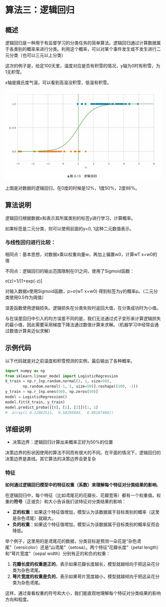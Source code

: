 # 算法三：逻辑回归

## 概述

逻辑回归是一种用于有监督学习的分类任务的简单算法。逻辑回归通过计算数据属于各类别的概率来进行分类。利用这个概率，可以对某个事件发生或不发生进行二元分类（也可以三元以上分类）

这次的例子是，给定100天里，温度对应是否有积雪的情况，y轴为0时有积雪，为1无积雪。

x轴是摄氏度气温，可以看到高温没积雪，低温有积雪。

![6.png](images/6.png)

上图是对数据的逻辑回归，在0度的时候是12%，1度50%，2度88%。

## 算法说明

逻辑回归根据数据x和表示其所属类别的标签y进行学习，计算概率。

如果标签是二元分类，则可以使用前面的y=0, 1这种二元数值表示。

### 与线性回归进行比较：

相同点：基本思想，对数据x乘以权重向量w，再加上偏置w0，计算wT x+w0的值

不同点：逻辑回归的输出范围限制在01之间，使用了Sigmoid函数：

σ(z)=1/[1+exp(-z)]

对输入数据x使用Sigmoid函数，p=σ(wT x+w0) 得到标签为y的概率p。（二元分类使用0.5作为阈值）

误差函数使用逻辑损失。逻辑损失在分类失败时返回大值，在分类成功时为小值。

与在误差回归中引入的均方误差不同的是，我们无法通过式子变形来计算逻辑损失的最小值，因此需要采用梯度下降法通过数值计算来求解。（机器学习中经常会通过数值计算来近似求解）

## 示例代码

以下代码就是对之前温度和积雪预测的实例，最后输出了各种概率。

```python
import numpy as np
from sklearn.linear_model import LogisticRegression
X_train = np.r_[np.random.normal(3, 1, size=50),
        np.random.normal(-1, 1, size=50)].reshape((100, -1))
y_train = np.r_[np.ones(50), np.zeros(50)]
model = LogisticRegression()
model.fit(X_train, y_train)
model.predict_proba([[0], [1], [2]])[:, 1]
#  array([ 0.12082515,  0.50296844,  0.88167486])
```

## 详细说明

- 决策边界：逻辑回归计算出来概率正好为50%的位置

决策边界的形状因使用的算法不同而有很大的不同。在平面的情况下，逻辑回归的决策边界是直线。其它算法的决策边界会更复杂

### 特征

**如何通过逻辑回归模型中的特征权重（系数）来理解每个特征对分类结果的影响**。

在逻辑回归中，每个特征（比如鸢尾花的花瓣长、花瓣宽等）都有一个权重值。权重的**符号**（正或负）和大小告诉我们该特征对分类结果的影响：

- **正的权重**：如果这个特征值增加，模型认为该数据属于目标类别的概率（这里是杂色鸢尾）就越大。
- **负的权重**：如果这个特征值增加，模型认为该数据属于目标类别的概率反而会降低。

举个例子，这里用的是鸢尾花的数据，分类目标是预测一朵花是“杂色鸢尾”（versicolor）还是“山鸢尾”（setosa）。两个特征“花瓣长度”（petal length）和“萼片宽度”（sepal width）分别有正的和负的权重：

1. **花瓣长度的权重是正的**，表示如果花瓣长度越长，模型就越倾向于把这朵花分类为杂色鸢尾。
2. **萼片宽度的权重是负的**，表示如果萼片宽度越小，模型就越倾向于把这朵花分类为杂色鸢尾。

这样，通过查看权重的符号和大小，我们能直观地理解每个特征对分类结果的影响方向和程度。